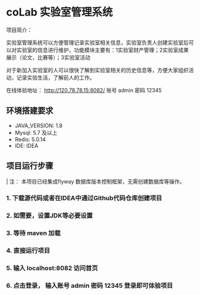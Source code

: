 # coLab 实验室管理系统
项目简介：

实验室管理系统可以方便管理记录实验室相关信息，实验室负责人创建实验室后可以对实验室的信息进行维护，功能模块主要有：1实验室财产管理；2实验室成果展示（论文，比赛等）；3实验室活动

对于新加入实验室的人可以很快了解到实验室相关的历史信息等，方便大家组织活动，记录实验生活，了解前人的工作。

在线体验地址： http://120.78.78.15:8082/  账号 admin 密码 12345


## 环境搭建要求

* JAVA_VERSION: 1.8
* Mysql: 5.7 及以上
* Redis: 5.0.14
* IDE: IDEA

## 项目运行步骤

| 注： 本项目已经集成flyway 数据库版本控制框架，无需创建数据库等操作。

### 1. 下载源代码或者在IDEA中通过Github代码仓库创建项目

### 2. 如需要，设置JDK等必要设置

### 3. 等待 maven 加载

### 4. 直接运行项目

### 5. 输入 localhost:8082 访问首页

### 6. 点击登录， 输入账号 admin  密码 12345 登录即可体验项目

